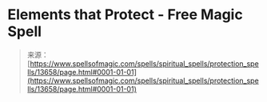 <!--yml
category: 未分类
date: 2024-06-12 18:52:10
-->

# Elements that Protect - Free Magic Spell

> 来源：[https://www.spellsofmagic.com/spells/spiritual_spells/protection_spells/13658/page.html#0001-01-01](https://www.spellsofmagic.com/spells/spiritual_spells/protection_spells/13658/page.html#0001-01-01)
